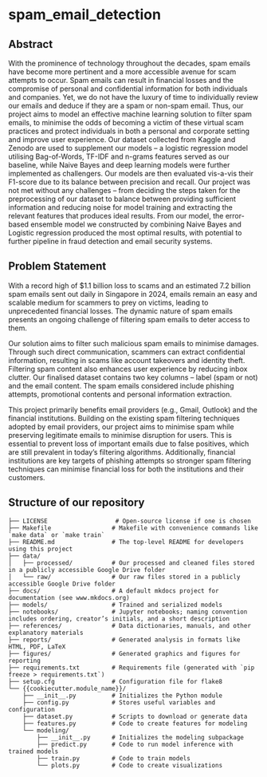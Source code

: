 # spam_email_detection

## Abstract

With the prominence of technology throughout the decades, spam emails have become more pertinent and a more accessible avenue for scam attempts to occur. Spam emails can result in financial losses and the compromise of personal and confidential information for both individuals and companies. Yet, we do not have the luxury of time to individually review our emails and deduce if they are a spam or non-spam email. Thus, our project aims to model an effective machine learning solution to filter spam emails, to minimise the odds of becoming a victim of these virtual scam practices and protect individuals in both a personal and corporate setting and improve user experience. Our dataset collected from Kaggle and Zenodo are used to supplement our models – a logistic regression model utilising Bag-of-Words, TF-IDF and n-grams features served as our baseline, while Naive Bayes and deep learning models were further implemented as challengers. Our models are then evaluated vis-a-vis their F1-score due to its balance between precision and recall. Our project was not met without any challenges – from deciding the steps taken for the preprocessing of our dataset to balance between providing sufficient information and reducing noise for model training and extracting the relevant features that produces ideal results. From our model, the error-based ensemble model we constructed by combining Naive Bayes and Logistic regression produced the most optimal results, with potential to further pipeline in fraud detection and email security systems. 

 

## Problem Statement 
 

With a record high of $1.1 billion loss to scams and an estimated 7.2 billion spam emails sent out daily in Singapore in 2024, emails remain an easy and scalable medium for scammers to prey on victims, leading to unprecedented financial losses. The dynamic nature of spam emails presents an ongoing challenge of filtering spam emails to deter access to them. 

 

Our solution aims to filter such malicious spam emails to minimise damages. Through such direct communication, scammers can extract confidential information, resulting in scams like account takeovers and identity theft. Filtering spam content also enhances user experience by reducing inbox clutter. Our finalised dataset contains two key columns – label (spam or not) and the email content. The spam emails considered include phishing attempts, promotional contents and personal information extraction. 

 

This project primarily benefits email providers (e.g., Gmail, Outlook) and the financial institutions. Building on the existing spam filtering techniques adopted by email providers, our project aims to minimise spam while preserving legitimate emails to minimise disruption for users. This is essential to prevent loss of important emails due to false positives, which are still prevalent in today’s filtering algorithms. Additionally, financial institutions are key targets of phishing attempts so stronger spam filtering techniques can minimise financial loss for both the institutions and their customers.

## Structure of our repository
```
├── LICENSE                   # Open-source license if one is chosen
├── Makefile                 # Makefile with convenience commands like `make data` or `make train`
├── README.md                # The top-level README for developers using this project
├── data/
│   ├── processed/           # Our processed and cleaned files stored in a publicly accessible Google Drive folder
│   └── raw/                 # Our raw files stored in a publicly accessible Google Drive folder
├── docs/                    # A default mkdocs project for documentation (see www.mkdocs.org)
├── models/                  # Trained and serialized models
├── notebooks/               # Jupyter notebooks; naming convention includes ordering, creator’s initials, and a short description
├── references/              # Data dictionaries, manuals, and other explanatory materials
├── reports/                 # Generated analysis in formats like HTML, PDF, LaTeX
├── figures/                 # Generated graphics and figures for reporting
├── requirements.txt         # Requirements file (generated with `pip freeze > requirements.txt`)
├── setup.cfg                # Configuration file for flake8
└── {{cookiecutter.module_name}}/
    ├── __init__.py          # Initializes the Python module
    ├── config.py            # Stores useful variables and configuration
    ├── dataset.py           # Scripts to download or generate data
    ├── features.py          # Code to create features for modeling
    └── modeling/
        ├── __init__.py      # Initializes the modeling subpackage
        ├── predict.py       # Code to run model inference with trained models
        ├── train.py         # Code to train models
        └── plots.py         # Code to create visualizations
```
